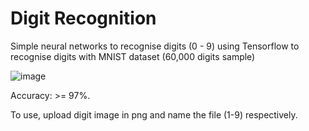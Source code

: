 # Digit Recognition

Simple neural networks to recognise digits (0 - 9) using Tensorflow to recognise digits with MNIST dataset (60,000 digits sample)

![image](https://user-images.githubusercontent.com/111187020/191272722-323f325c-ac00-41d3-a7a4-4cbc5337847c.png)

Accuracy: >= 97%. 

To use, upload digit image in png and name the file (1-9) respectively.
